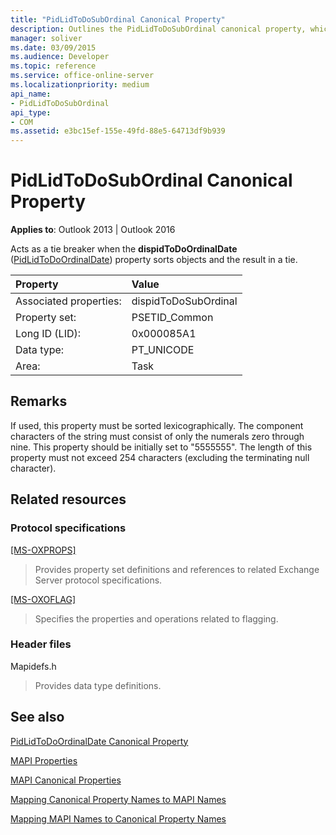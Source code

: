 ```yaml
---
title: "PidLidToDoSubOrdinal Canonical Property"
description: Outlines the PidLidToDoSubOrdinal canonical property, which acts as a tie breaker when the dispidToDoOrdinalDate property sorts objects and the result in a tie.
manager: soliver
ms.date: 03/09/2015
ms.audience: Developer
ms.topic: reference
ms.service: office-online-server
ms.localizationpriority: medium
api_name:
- PidLidToDoSubOrdinal
api_type:
- COM
ms.assetid: e3bc15ef-155e-49fd-88e5-64713df9b939
---
```


# PidLidToDoSubOrdinal Canonical Property

  
  
**Applies to**: Outlook 2013 | Outlook 2016 
  
Acts as a tie breaker when the **dispidToDoOrdinalDate** ([PidLidToDoOrdinalDate](pidlidtodoordinaldate-canonical-property.md)) property sorts objects and the result in a tie.
  
|Property|Value|
|:-----|:-----|
|Associated properties:  <br/> |dispidToDoSubOrdinal  <br/> |
|Property set:  <br/> |PSETID_Common  <br/> |
|Long ID (LID):  <br/> |0x000085A1  <br/> |
|Data type:  <br/> |PT_UNICODE  <br/> |
|Area:  <br/> |Task  <br/> |
   
## Remarks

If used, this property must be sorted lexicographically. The component characters of the string must consist of only the numerals zero through nine. This property should be initially set to "5555555". The length of this property must not exceed 254 characters (excluding the terminating null character).
  
## Related resources

### Protocol specifications

[[MS-OXPROPS]](https://msdn.microsoft.com/library/f6ab1613-aefe-447d-a49c-18217230b148%28Office.15%29.aspx)
  
> Provides property set definitions and references to related Exchange Server protocol specifications.
    
[[MS-OXOFLAG]](https://msdn.microsoft.com/library/f1e50be4-ed30-4c2a-b5cb-8ff3aaaf9b91%28Office.15%29.aspx)
  
> Specifies the properties and operations related to flagging.
    
### Header files

Mapidefs.h
  
> Provides data type definitions.
    
## See also



[PidLidToDoOrdinalDate Canonical Property](pidlidtodoordinaldate-canonical-property.md)


[MAPI Properties](mapi-properties.md)
  
[MAPI Canonical Properties](mapi-canonical-properties.md)
  
[Mapping Canonical Property Names to MAPI Names](mapping-canonical-property-names-to-mapi-names.md)
  
[Mapping MAPI Names to Canonical Property Names](mapping-mapi-names-to-canonical-property-names.md)


